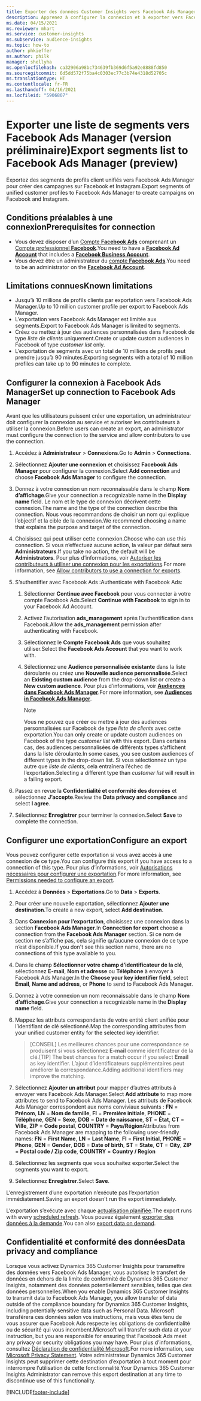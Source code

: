 ```yaml
---
title: Exporter des données Customer Insights vers Facebook Ads Manager
description: Apprenez à configurer la connexion et à exporter vers Facebook Ads Manager.
ms.date: 04/15/2021
ms.reviewer: mhart
ms.service: customer-insights
ms.subservice: audience-insights
ms.topic: how-to
author: phkieffer
ms.author: philk
manager: shellyha
ms.openlocfilehash: ca32906a98bc734639fb369d6f5a92e8888fd850
ms.sourcegitcommit: 6d5dd572f75ba4c0303ec77c3b74e4318d52705c
ms.translationtype: HT
ms.contentlocale: fr-FR
ms.lasthandoff: 04/16/2021
ms.locfileid: "5906807"
---
```

# <a name="export-segments-list-to-facebook-ads-manager-preview"></a><span data-ttu-id="e7716-103">Exporter une liste de segments vers Facebook Ads Manager (version préliminaire)</span><span class="sxs-lookup"><span data-stu-id="e7716-103">Export segments list to Facebook Ads Manager (preview)</span></span>

<span data-ttu-id="e7716-104">Exportez des segments de profils client unifiés vers Facebook Ads Manager pour créer des campagnes sur Facebook et Instagram.</span><span class="sxs-lookup"><span data-stu-id="e7716-104">Export segments of unified customer profiles to Facebook Ads Manager to create campaigns on Facebook and Instagram.</span></span>

## <a name="prerequisites-for-connection"></a><span data-ttu-id="e7716-105">Conditions préalables à une connexion</span><span class="sxs-lookup"><span data-stu-id="e7716-105">Prerequisites for connection</span></span>

- <span data-ttu-id="e7716-106">Vous devez disposer d’un [Compte **Facebook Ads**](https://www.facebook.com/business/learn/lessons/step-by-step-ads-manager-account) comprenant un [Compte professionnel **Facebook**](https://business.facebook.com/).</span><span class="sxs-lookup"><span data-stu-id="e7716-106">You need to have a [**Facebook Ad Account**](https://www.facebook.com/business/learn/lessons/step-by-step-ads-manager-account) that includes a [**Facebook Business Account**](https://business.facebook.com/).</span></span>
- <span data-ttu-id="e7716-107">Vous devez être un administrateur du [compte **Facebook Ads**](https://www.facebook.com/business/learn/lessons/step-by-step-ads-manager-account).</span><span class="sxs-lookup"><span data-stu-id="e7716-107">You need to be an administrator on the [**Facebook Ad Account**](https://www.facebook.com/business/learn/lessons/step-by-step-ads-manager-account).</span></span>

## <a name="known-limitations"></a><span data-ttu-id="e7716-108">Limitations connues</span><span class="sxs-lookup"><span data-stu-id="e7716-108">Known limitations</span></span>

- <span data-ttu-id="e7716-109">Jusqu’à 10 millions de profils clients par exportation vers Facebook Ads Manager.</span><span class="sxs-lookup"><span data-stu-id="e7716-109">Up to 10 million customer profile per export to Facebook Ads Manager.</span></span>
- <span data-ttu-id="e7716-110">L’exportation vers Facebook Ads Manager est limitée aux segments.</span><span class="sxs-lookup"><span data-stu-id="e7716-110">Export to Facebook Ads Manager is limited to segments.</span></span>
- <span data-ttu-id="e7716-111">Créez ou mettez à jour des audiences personnalisées dans Facebook de type *liste de clients* uniquement.</span><span class="sxs-lookup"><span data-stu-id="e7716-111">Create or update custom audiences in Facebook of type *customer list* only.</span></span>
- <span data-ttu-id="e7716-112">L’exportation de segments avec un total de 10 millions de profils peut prendre jusqu’à 90 minutes.</span><span class="sxs-lookup"><span data-stu-id="e7716-112">Exporting segments with a total of 10 million profiles can take up to 90 minutes to complete.</span></span>

## <a name="set-up-connection-to-facebook-ads-manager"></a><span data-ttu-id="e7716-113">Configurer la connexion à Facebook Ads Manager</span><span class="sxs-lookup"><span data-stu-id="e7716-113">Set up connection to Facebook Ads Manager</span></span>

<span data-ttu-id="e7716-114">Avant que les utilisateurs puissent créer une exportation, un administrateur doit configurer la connexion au service et autoriser les contributeurs à utiliser la connexion.</span><span class="sxs-lookup"><span data-stu-id="e7716-114">Before users can create an export, an administrator must configure the connection to the service and allow contributors to use the connection.</span></span>

1. <span data-ttu-id="e7716-115">Accédez à **Administrateur** > **Connexions**.</span><span class="sxs-lookup"><span data-stu-id="e7716-115">Go to **Admin** > **Connections**.</span></span>

1. <span data-ttu-id="e7716-116">Sélectionnez **Ajouter une connexion** et choisissez **Facebook Ads Manager** pour configurer la connexion.</span><span class="sxs-lookup"><span data-stu-id="e7716-116">Select **Add connection** and choose **Facebook Ads Manager** to configure the connection.</span></span>

1. <span data-ttu-id="e7716-117">Donnez à votre connexion un nom reconnaissable dans le champ **Nom d’affichage**.</span><span class="sxs-lookup"><span data-stu-id="e7716-117">Give your connection a recognizable name in the **Display name** field.</span></span> <span data-ttu-id="e7716-118">Le nom et le type de connexion décrivent cette connexion.</span><span class="sxs-lookup"><span data-stu-id="e7716-118">The name and the type of the connection describe this connection.</span></span> <span data-ttu-id="e7716-119">Nous vous recommandons de choisir un nom qui explique l’objectif et la cible de la connexion.</span><span class="sxs-lookup"><span data-stu-id="e7716-119">We recommend choosing a name that explains the purpose and target of the connection.</span></span>

1. <span data-ttu-id="e7716-120">Choisissez qui peut utiliser cette connexion.</span><span class="sxs-lookup"><span data-stu-id="e7716-120">Choose who can use this connection.</span></span> <span data-ttu-id="e7716-121">Si vous n’effectuez aucune action, la valeur par défaut sera **Administrateurs**.</span><span class="sxs-lookup"><span data-stu-id="e7716-121">If you take no action, the default will be **Administrators**.</span></span> <span data-ttu-id="e7716-122">Pour plus d’informations, voir [Autoriser les contributeurs à utiliser une connexion pour les exportations](connections.md#allow-contributors-to-use-a-connection-for-exports).</span><span class="sxs-lookup"><span data-stu-id="e7716-122">For more information, see [Allow contributors to use a connection for exports](connections.md#allow-contributors-to-use-a-connection-for-exports).</span></span>

1. <span data-ttu-id="e7716-123">S’authentifier avec Facebook Ads :</span><span class="sxs-lookup"><span data-stu-id="e7716-123">Authenticate with Facebook Ads:</span></span> 

   1. <span data-ttu-id="e7716-124">Sélectionner **Continue avec Facebook** pour vous connecter à votre compte Facebook Ads.</span><span class="sxs-lookup"><span data-stu-id="e7716-124">Select **Continue with Facebook** to sign in to your Facebook Ad Account.</span></span>

   1. <span data-ttu-id="e7716-125">Activez l’autorisation **ads_management** après l’authentification dans Facebook.</span><span class="sxs-lookup"><span data-stu-id="e7716-125">Allow the **ads_management** permission after authenticating with Facebook.</span></span>

   1. <span data-ttu-id="e7716-126">Sélectionnez le **Compte Facebook Ads** que vous souhaitez utiliser.</span><span class="sxs-lookup"><span data-stu-id="e7716-126">Select the **Facebook Ads Account** that you want to work with.</span></span>

   1. <span data-ttu-id="e7716-127">Sélectionnez une **Audience personnalisée existante** dans la liste déroulante ou créez une **Nouvelle audience personnalisée**.</span><span class="sxs-lookup"><span data-stu-id="e7716-127">Select an **Existing custom audience** from the drop-down list or create a **New custom audience**.</span></span> <span data-ttu-id="e7716-128">Pour plus d’informations, voir [**Audiences dans Facebook Ads Manager**](https://www.facebook.com/business/help/744354708981227?id=2469097953376494).</span><span class="sxs-lookup"><span data-stu-id="e7716-128">For more information, see [**Audiences in Facebook Ads Manager**](https://www.facebook.com/business/help/744354708981227?id=2469097953376494).</span></span>
      > [!NOTE]
      > <span data-ttu-id="e7716-129">Vous ne pouvez que créer ou mettre à jour des audiences personnalisées sur Facebook de type *liste de clients* avec cette exportation.</span><span class="sxs-lookup"><span data-stu-id="e7716-129">You can only create or update custom audiences on Facebook of the type *customer list* with this export.</span></span> <span data-ttu-id="e7716-130">Dans certains cas, des audiences personnalisées de différents types s’affichent dans la liste déroulante.</span><span class="sxs-lookup"><span data-stu-id="e7716-130">In some cases, you see custom audiences of different types in the drop-down list.</span></span> <span data-ttu-id="e7716-131">Si vous sélectionnez un type autre que *liste de clients*, cela entraînera l’échec de l’exportation.</span><span class="sxs-lookup"><span data-stu-id="e7716-131">Selecting a different type than *customer list* will result in a failing export.</span></span> 

1. <span data-ttu-id="e7716-132">Passez en revue la **Confidentialité et conformité des données** et sélectionnez **J’accepte**.</span><span class="sxs-lookup"><span data-stu-id="e7716-132">Review the **Data privacy and compliance** and select **I agree**.</span></span>

1. <span data-ttu-id="e7716-133">Sélectionnez **Enregistrer** pour terminer la connexion.</span><span class="sxs-lookup"><span data-stu-id="e7716-133">Select **Save** to complete the connection.</span></span>

## <a name="configure-an-export"></a><span data-ttu-id="e7716-134">Configurer une exportation</span><span class="sxs-lookup"><span data-stu-id="e7716-134">Configure an export</span></span>

<span data-ttu-id="e7716-135">Vous pouvez configurer cette exportation si vous avez accès à une connexion de ce type.</span><span class="sxs-lookup"><span data-stu-id="e7716-135">You can configure this export if you have access to a connection of this type.</span></span> <span data-ttu-id="e7716-136">Pour plus d’informations, voir [Autorisations nécessaires pour configurer une exportation](export-destinations.md#set-up-a-new-export).</span><span class="sxs-lookup"><span data-stu-id="e7716-136">For more information, see [Permissions needed to configure an export](export-destinations.md#set-up-a-new-export).</span></span>

1. <span data-ttu-id="e7716-137">Accédez à **Données** > **Exportations**.</span><span class="sxs-lookup"><span data-stu-id="e7716-137">Go to **Data** > **Exports**.</span></span>

1. <span data-ttu-id="e7716-138">Pour créer une nouvelle exportation, sélectionnez **Ajouter une destination**.</span><span class="sxs-lookup"><span data-stu-id="e7716-138">To create a new export, select **Add destination**.</span></span> 

1. <span data-ttu-id="e7716-139">Dans **Connexion pour l’exportation**, choisissez une connexion dans la section **Facebook Ads Manager**.</span><span class="sxs-lookup"><span data-stu-id="e7716-139">In **Connection for export** choose a connection from the **Facebook Ads Manager** section.</span></span> <span data-ttu-id="e7716-140">Si ce nom de section ne s’affiche pas, cela signifie qu’aucune connexion de ce type n’est disponible.</span><span class="sxs-lookup"><span data-stu-id="e7716-140">If you don't see this section name, there are no connections of this type available to you.</span></span>

1. <span data-ttu-id="e7716-141">Dans le champ **Sélectionner votre champ d’identificateur de la clé**, sélectionnez **E-mail**, **Nom et adresse** ou **Téléphone** à envoyer à Facebook Ads Manager.</span><span class="sxs-lookup"><span data-stu-id="e7716-141">In the **Choose your key identifier field**, select **Email**, **Name and address**, or **Phone** to send to Facebook Ads Manager.</span></span> 

1. <span data-ttu-id="e7716-142">Donnez à votre connexion un nom reconnaissable dans le champ **Nom d’affichage**.</span><span class="sxs-lookup"><span data-stu-id="e7716-142">Give your connection a recognizable name in the **Display name** field.</span></span>

1. <span data-ttu-id="e7716-143">Mappez les attributs correspondants de votre entité client unifiée pour l’identifiant de clé sélectionné.</span><span class="sxs-lookup"><span data-stu-id="e7716-143">Map the corresponding attributes from your unified customer entity for the selected key identifier.</span></span>
   > <span data-ttu-id="e7716-144">[CONSEIL] Les meilleures chances pour une correspondance se produisent si vous sélectionnez **E-mail** comme identificateur de la clé.</span><span class="sxs-lookup"><span data-stu-id="e7716-144">[TIP] The best chances for a match occur if you select **Email** as key identifier.</span></span> <span data-ttu-id="e7716-145">L’ajout d’identificateurs supplémentaires peut améliorer la correspondance.</span><span class="sxs-lookup"><span data-stu-id="e7716-145">Adding additional identifiers may improve the matching.</span></span>

1. <span data-ttu-id="e7716-146">Sélectionnez **Ajouter un attribut** pour mapper d’autres attributs à envoyer vers Facebook Ads Manager.</span><span class="sxs-lookup"><span data-stu-id="e7716-146">Select **Add attribute** to map more attributes to send to Facebook Ads Manager.</span></span> <span data-ttu-id="e7716-147">Les attributs de Facebook Ads Manager correspondent aux noms conviviaux suivants : **FN** = **Prénom**, **LN** = **Nom de famille**, **FI** = **Première initiale**, **PHONE** = **Téléphone**, **GEN** = **Sexe**, **DOB** = **Date de naissance**, **ST** = **État**, **CT** = **Ville**, **ZIP** = **Code postal**, **COUNTRY** = **Pays/Région**</span><span class="sxs-lookup"><span data-stu-id="e7716-147">Attributes from Facebook Ads Manager are mapping to the following user-friendly names: **FN** = **First Name**, **LN** = **Last Name**, **FI** = **First Initial**, **PHONE** = **Phone**, **GEN** = **Gender**, **DOB** = **Date of birth**, **ST** = **State**, **CT** = **City**, **ZIP** = **Postal code / Zip code**, **COUNTRY** = **Country / Region**</span></span>

1. <span data-ttu-id="e7716-148">Sélectionnez les segments que vous souhaitez exporter.</span><span class="sxs-lookup"><span data-stu-id="e7716-148">Select the segments you want to export.</span></span>

1. <span data-ttu-id="e7716-149">Sélectionnez **Enregistrer**.</span><span class="sxs-lookup"><span data-stu-id="e7716-149">Select **Save**.</span></span>

<span data-ttu-id="e7716-150">L’enregistrement d’une exportation n’exécute pas l’exportation immédiatement.</span><span class="sxs-lookup"><span data-stu-id="e7716-150">Saving an export doesn't run the export immediately.</span></span>

<span data-ttu-id="e7716-151">L’exportation s’exécute avec chaque [actualisation planifiée](system.md#schedule-tab).</span><span class="sxs-lookup"><span data-stu-id="e7716-151">The export runs with every [scheduled refresh](system.md#schedule-tab).</span></span> <span data-ttu-id="e7716-152">Vous pouvez également [exporter des données à la demande](export-destinations.md#run-exports-on-demand).</span><span class="sxs-lookup"><span data-stu-id="e7716-152">You can also [export data on demand](export-destinations.md#run-exports-on-demand).</span></span> 

## <a name="data-privacy-and-compliance"></a><span data-ttu-id="e7716-153">Confidentialité et conformité des données</span><span class="sxs-lookup"><span data-stu-id="e7716-153">Data privacy and compliance</span></span>

<span data-ttu-id="e7716-154">Lorsque vous activez Dynamics 365 Customer Insights pour transmettre des données vers Facebook Ads Manager, vous autorisez le transfert de données en dehors de la limite de conformité de Dynamics 365 Customer Insights, notamment des données potentiellement sensibles, telles que des données personnelles.</span><span class="sxs-lookup"><span data-stu-id="e7716-154">When you enable Dynamics 365 Customer Insights to transmit data to Facebook Ads Manager, you allow transfer of data outside of the compliance boundary for Dynamics 365 Customer Insights, including potentially sensitive data such as Personal Data.</span></span> <span data-ttu-id="e7716-155">Microsoft transférera ces données selon vos instructions, mais vous êtes tenu de vous assurer que Facebook Ads respecte les obligations de confidentialité ou de sécurité qui vous incombent.</span><span class="sxs-lookup"><span data-stu-id="e7716-155">Microsoft will transfer such data at your instruction, but you are responsible for ensuring that Facebook Ads meet any privacy or security obligations you may have.</span></span> <span data-ttu-id="e7716-156">Pour plus d’informations, consultez [Déclaration de confidentialité Microsoft](https://go.microsoft.com/fwlink/?linkid=396732).</span><span class="sxs-lookup"><span data-stu-id="e7716-156">For more information, see [Microsoft Privacy Statement](https://go.microsoft.com/fwlink/?linkid=396732).</span></span>
<span data-ttu-id="e7716-157">Votre administrateur Dynamics 365 Customer Insights peut supprimer cette destination d’exportation à tout moment pour interrompre l’utilisation de cette fonctionnalité.</span><span class="sxs-lookup"><span data-stu-id="e7716-157">Your Dynamics 365 Customer Insights Administrator can remove this export destination at any time to discontinue use of this functionality.</span></span>


[!INCLUDE[footer-include](../includes/footer-banner.md)]
